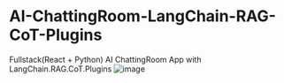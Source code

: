 # AI-ChattingRoom-LangChain-RAG-CoT-Plugins
Fullstack(React + Python) AI ChattingRoom App with LangChain.RAG.CoT.Plugins
![image](https://github.com/user-attachments/assets/4fc52341-9439-412d-9d87-eed840a70e36)

